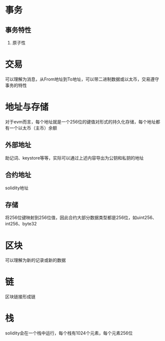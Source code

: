 # 事务
## 事务特性
1. 原子性

# 交易
可以理解为消息，从From地址到To地址，可以带二进制数据或以太币，交易遵守事务的特性

# 地址与存储
对于evm而言，每个地址就是一个256位的键值对形式的持久化存储，每个地址都有一个以太币（主币）余额
## 外部地址
助记词、keystore等等，实际可以通过上述内容导出为公钥和私钥的地址
## 合约地址
solidity地址
## 存储
将256位键映射到256位值，因此合约大部分数据类型都是256位，如uint256、int256、byte32

# 区块
可以理解为新的记录或新的数据

# 链
区块链接形成链

# 栈
solidity会在一个栈中运行，每个栈有1024个元素，每个元素256位
